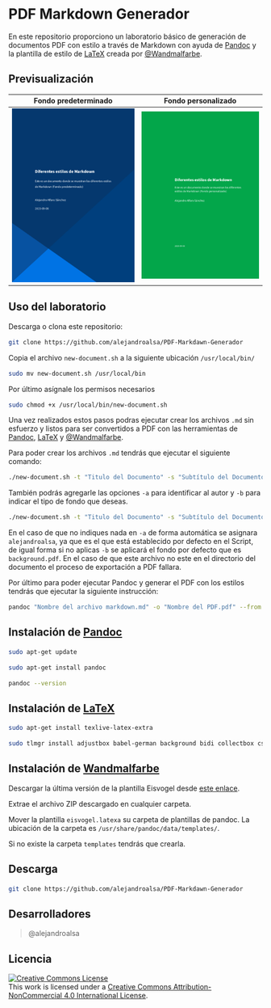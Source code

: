 # PDF Markdown Generador

En este repositorio proporciono un laboratorio básico de generación de documentos PDF con estilo a través de Markdown con ayuda de [Pandoc](https://pandoc.org/) y la plantilla de estilo de [LaTeX](https://es.overleaf.com/) creada por [@Wandmalfarbe](https://github.com/Wandmalfarbe/pandoc-latex-template).

## Previsualización

| Fondo predeterminado  | Fondo personalizado |
| :-------------------: | :-----------------: |
| [![Fondo predeterminado](/img/Fondo_predeterminado.png)](Ejemplo%20fondo%20predeterminado.pdf) | [![Fondo personalizado](/img/Fondo_personalizado.png)](Ejemplo%20fondo%20personalizado.pdf) |


## Uso del laboratorio

Descarga o clona este repositorio:

```bash
git clone https://github.com/alejandroalsa/PDF-Markdawn-Generador
```

Copia el archivo `new-document.sh` a la siguiente ubicación `/usr/local/bin/`

```bash
sudo mv new-document.sh /usr/local/bin
```

Por último asígnale los permisos necesarios

```bash
sudo chmod +x /usr/local/bin/new-document.sh
```

Una vez realizados estos pasos podras ejecutar crear los archivos `.md` sin esfuerzo y listos para ser convertidos a PDF con las herramientas de [Pandoc](https://pandoc.org/), [LaTeX](https://es.overleaf.com/) y [@Wandmalfarbe](https://github.com/Wandmalfarbe/pandoc-latex-template).

Para poder crear los archivos `.md` tendrás que ejecutar el siguiente comando:

```bash
./new-document.sh -t "Titulo del Documento" -s "Subtítulo del Documento"
```

También podrás agregarle las opciones `-a` para identificar al autor y `-b` para indicar el tipo de fondo que deseas.

```bash
./new-document.sh -t "Titulo del Documento" -s "Subtítulo del Documento" -a "alejandroalsa" -b "22272E"
```

En el caso de que no indiques nada en `-a` de forma automática se asignara `alejandroalsa`, ya que es el que está establecido por defecto en el Script, de igual forma si no aplicas `-b` se aplicará el fondo por defecto que es `background.pdf`. En el caso de que este archivo no este en el directorio del documento el proceso de exportación a PDF fallara.

Por último para poder ejecutar Pandoc y generar el PDF con los estilos tendrás que ejecutar la siguiente instrucción:

```bash
pandoc "Nombre del archivo markdown.md" -o "Nombre del PDF.pdf" --from markdown --template "eisvogel" --listings
```

## Instalación de [Pandoc](https://pandoc.org/)

```bash
sudo apt-get update
```
```bash
sudo apt-get install pandoc
```
```bash
pandoc --version
```

## Instalación de [LaTeX](https://pandoc.org/)

```bash
sudo apt-get install texlive-latex-extra
```
```bash
sudo tlmgr install adjustbox babel-german background bidi collectbox csquotes everypage filehook footmisc footnotebackref framed fvextra letltxmacro ly1 mdframed mweights needspace pagecolor sourcecodepro sourcesanspro titling ucharcat ulem unicode-math upquote xecjk xurl zref
```

## Instalación de [Wandmalfarbe](https://pandoc.org/)

Descargar la última versión de la plantilla Eisvogel desde [este enlace](https://github.com/Wandmalfarbe/pandoc-latex-template/releases).

Extrae el archivo ZIP descargado en cualquier carpeta.

Mover la plantilla `eisvogel.latexa` su carpeta de plantillas de pandoc. La ubicación de la carpeta es `/usr/share/pandoc/data/templates/`.

Si no existe la carpeta `templates` tendrás que crearla.

## Descarga

```bash
git clone https://github.com/alejandroalsa/PDF-Markdawn-Generador
```

## Desarrolladores

> @alejandroalsa

## Licencia

<a rel="license" href="http://creativecommons.org/licenses/by-nc/4.0/"><img alt="Creative Commons License" style="border-width:0" src="https://i.creativecommons.org/l/by-nc/4.0/88x31.png"/></a><br />This work is licensed under a <a rel="license" href="http://creativecommons.org/licenses/by-nc/4.0/">Creative Commons Attribution-NonCommercial 4.0 International License</a>.
